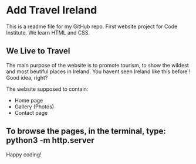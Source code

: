 # Add Travel Ireland

This is a readme file for my GitHub repo. First website project for Code Institute.
We learn HTML and CSS.

## We Live to Travel
The main purpose of the website is to promote tourism, to show the wildest and most beutiful places in Ireland.
You havent seen Ireland like this before !
Good idea, right?

The website supposed to contain:
* Home page
* Gallery (Photos)
* Contact page



To browse the pages, in the terminal, type: python3 -m http.server
---

Happy coding!
